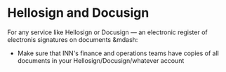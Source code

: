 # Hellosign and Docusign

For any service like Hellosign or Docusign &mdash; an electronic register of electronis signatures on documents &mdash:

- Make sure that INN's finance and operations teams have copies of all documents in your Hellosign/Docusign/whatever account
